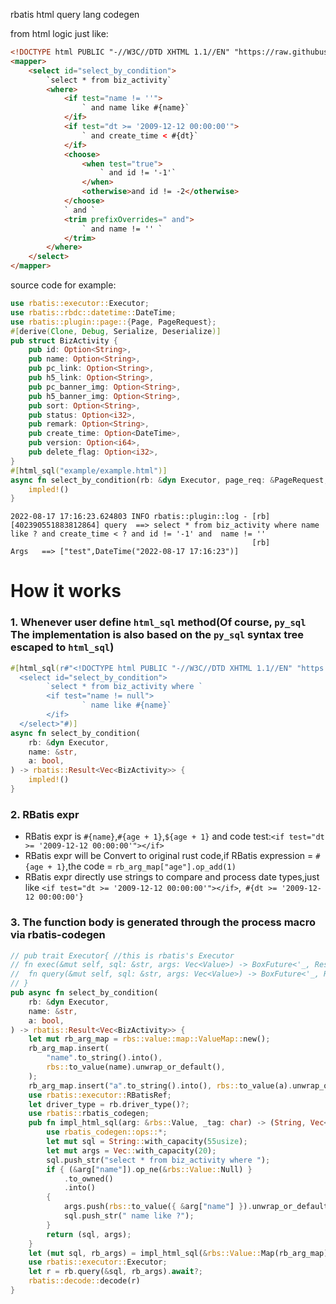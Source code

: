 rbatis html query lang codegen

from html logic just like:
```html
<!DOCTYPE html PUBLIC "-//W3C//DTD XHTML 1.1//EN" "https://raw.githubusercontent.com/rbatis/rbatis/master/rbatis-codegen/mybatis-3-mapper.dtd">
<mapper>
    <select id="select_by_condition">
        `select * from biz_activity`
        <where>
            <if test="name != ''">
                ` and name like #{name}`
            </if>
            <if test="dt >= '2009-12-12 00:00:00'">
                ` and create_time < #{dt}`
            </if>
            <choose>
                <when test="true">
                    ` and id != '-1'`
                </when>
                <otherwise>and id != -2</otherwise>
            </choose>
            ` and `
            <trim prefixOverrides=" and">
                ` and name != '' `
            </trim>
        </where>
    </select>
</mapper>
```

source code for example:
```rust
use rbatis::executor::Executor;
use rbatis::rbdc::datetime::DateTime;
use rbatis::plugin::page::{Page, PageRequest};
#[derive(Clone, Debug, Serialize, Deserialize)]
pub struct BizActivity {
    pub id: Option<String>,
    pub name: Option<String>,
    pub pc_link: Option<String>,
    pub h5_link: Option<String>,
    pub pc_banner_img: Option<String>,
    pub h5_banner_img: Option<String>,
    pub sort: Option<String>,
    pub status: Option<i32>,
    pub remark: Option<String>,
    pub create_time: Option<DateTime>,
    pub version: Option<i64>,
    pub delete_flag: Option<i32>,
}
#[html_sql("example/example.html")]
async fn select_by_condition(rb: &dyn Executor, page_req: &PageRequest, name: &str, dt: &DateTime) -> Vec<BizActivity> {
    impled!()
}
```

```log
2022-08-17 17:16:23.624803 INFO rbatis::plugin::log - [rb] [402390551883812864] query  ==> select * from biz_activity where name like ? and create_time < ? and id != '-1' and  name != ''
                                                      [rb]                      Args   ==> ["test",DateTime("2022-08-17 17:16:23")]
```


# How it works

### 1. Whenever user define `html_sql` method(Of course, `py_sql` The implementation is also based on the `py_sql`  syntax tree  escaped to `html_sql`)

```rust
#[html_sql(r#"<!DOCTYPE html PUBLIC "-//W3C//DTD XHTML 1.1//EN" "https://raw.githubusercontent.com/rbatis/rbatis/master/rbatis-codegen/mybatis-3-mapper.dtd">
  <select id="select_by_condition">
        `select * from biz_activity where `
        <if test="name != null">
                ` name like #{name}`
        </if>
  </select>"#)]
async fn select_by_condition(
    rb: &dyn Executor,
    name: &str,
    a: bool,
) -> rbatis::Result<Vec<BizActivity>> {
    impled!()
}
```

### 2. RBatis expr

* RBatis expr is ```#{name}```,```#{age + 1}```,```${age + 1}``` and  code test:``` <if test="dt >= '2009-12-12 00:00:00'"></if> ```
* RBatis expr will be Convert to original rust code,if RBatis expression = ```#{age + 1}```,the code = ``` rb_arg_map["age"].op_add(1) ```
* RBatis expr directly use strings to compare and process date types,just like ``` <if test="dt >= '2009-12-12 00:00:00'"></if> ```,``` #{dt >= '2009-12-12 00:00:00'}```

### 3. The function body is generated through the process macro via rbatis-codegen

```rust
// pub trait Executor{ //this is rbatis's Executor
// fn exec(&mut self, sql: &str, args: Vec<Value>) -> BoxFuture<'_, Result<ExecResult, Error>>;
//  fn query(&mut self, sql: &str, args: Vec<Value>) -> BoxFuture<'_, Result<Value, Error>>;
// }
pub async fn select_by_condition(
    rb: &dyn Executor,
    name: &str,
    a: bool,
) -> rbatis::Result<Vec<BizActivity>> {
    let mut rb_arg_map = rbs::value::map::ValueMap::new();
    rb_arg_map.insert(
        "name".to_string().into(),
        rbs::to_value(name).unwrap_or_default(),
    );
    rb_arg_map.insert("a".to_string().into(), rbs::to_value(a).unwrap_or_default());
    use rbatis::executor::RBatisRef;
    let driver_type = rb.driver_type()?;
    use rbatis::rbatis_codegen;
    pub fn impl_html_sql(arg: &rbs::Value, _tag: char) -> (String, Vec<rbs::Value>) {
        use rbatis_codegen::ops::*;
        let mut sql = String::with_capacity(55usize);
        let mut args = Vec::with_capacity(20);
        sql.push_str("select * from biz_activity where ");
        if { (&arg["name"]).op_ne(&rbs::Value::Null) }
            .to_owned()
            .into()
        {
            args.push(rbs::to_value({ &arg["name"] }).unwrap_or_default());
            sql.push_str(" name like ?");
        }
        return (sql, args);
    }
    let (mut sql, rb_args) = impl_html_sql(&rbs::Value::Map(rb_arg_map), '?');
    use rbatis::executor::Executor;
    let r = rb.query(&sql, rb_args).await?;
    rbatis::decode::decode(r)
}
```
